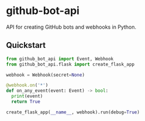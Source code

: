 # github-bot-api

API for creating GitHub bots and webhooks in Python.

## Quickstart

```python
from github_bot_api import Event, Webhook
from github_bot_api.flask import create_flask_app

webhook = Webhook(secret=None)

@webhook.on('*')
def on_any_event(event: Event) -> bool:
  print(event)
  return True

create_flask_app(__name__, webhook).run(debug=True)
```
